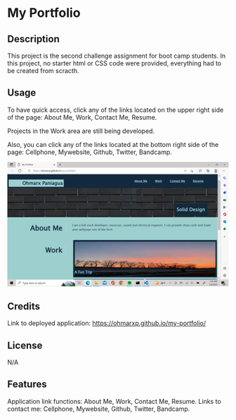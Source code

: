# My Portfolio

## Description

This project is the second challenge assignment for boot camp students. 
In this project, no starter html or CSS code were provided, everything had to be created from scracth.

## Usage

To have quick access, click any of the links located on the upper right side of the page: About Me, Work, Contact Me, Resume.  

Projects in the Work area are still being developed.  

Also, you can click any of the links located at the bottom right side of the page: Cellphone, Mywebsite, Github, Twitter, Bandcamp.

![Deployed webpage](assets/images/webpage-deployed.png)

## Credits

Link to deployed application: https://ohmarxp.github.io/my-portfolio/


## License

N/A

## Features

Application link functions: About Me, Work, Contact Me, Resume.
Links to contact me: Cellphone, Mywebsite, Github, Twitter, Bandcamp.